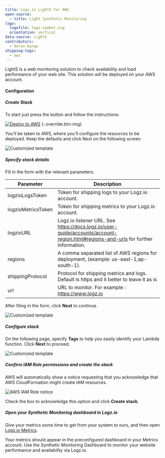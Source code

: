 ```yaml
---
title: Logz.io LightS for AWS
open-source:
  - title: Light Synthetic Monitoring
logo:
  logofile: logz-symbol.svg
  orientation: vertical
data-source: LightS
contributors:
  - doron-bargo
shipping-tags:
  - aws
---
```



LightS is a web monitoring solution to check availability and load performance of your web site.
This solution will be deployed on your AWS account.

#### Configuration

<div class="tasklist">

##### Create Stack


To start just press the button and follow the instructions:

[![Deploy to AWS](https://dytvr9ot2sszz.cloudfront.net/logz-docs/lights/LightS-button.png)](https://console.aws.amazon.com/cloudformation/home?region=us-east-1#/stacks/new?stackName=logzio-sm-light&templateURL=https://sm-template.s3.amazonaws.com/auto-deployment.yaml)
{:.override.btn-img}

You'll be taken to AWS, where you'll configure the resources to be deployed.
Keep the defaults and click Next on the following screen

![Customized template](https://dytvr9ot2sszz.cloudfront.net/logz-docs/lights/lights-create-stack.png)

##### Specify stack details

Fill in the form with the relevant parameters.

| Parameter | Description |
|---|---|
| logzioLogsToken | Token for shipping logs to your Logz.io account. |
| logzioMetricsToken | Token for shipping metrics to your Logz.io account. |
| logzioURL | Logz.io listener URL. See https://docs.logz.io/user-guide/accounts/account-region.html#regions-and-urls for further information. |
| regions | A comma separated list of AWS regions for deployment, (example: us-east-1,ap-south-1). |
| shippingProtocol | Protocol for shipping metrics and logs. Default is https and it better to leave it as is |
| url | URL to monitor. For example : https://www.logz.io |

After filing in the form, click **Next** to continue.

![Customized template](https://dytvr9ot2sszz.cloudfront.net/logz-docs/lights/lights-params.png)

##### Configure stack

On the following page, specify **Tags** to help you easily identify your Lambda function. Click **Next** to proceed.

![Customized template](https://dytvr9ot2sszz.cloudfront.net/logz-docs/lights/lights-stack-options.png)

##### Confirm IAM Role permissions and create the stack

AWS will automatically show a notice requesting that you acknowledge that AWS CloudFormation might create IAM resources.

![AWS IAM Role notice](https://dytvr9ot2sszz.cloudfront.net/logz-docs/lights/LightS-IAM-role-notice.png)

Check the box to acknowledge this option and click **Create stack**.

##### Open your Synthetic Monitoring dashboard in Logz.io

Give your metrics some time to get from your system to ours, and then open [Logz.io Metrics](https://app.logz.io/#/dashboard/grafana/).

Your metrics should appear in the preconfigured dashboard in your Metrics account. Use the Synthetic Monitoring Dashboard to monitor your website performance and availability via Logz.io.

</div>
